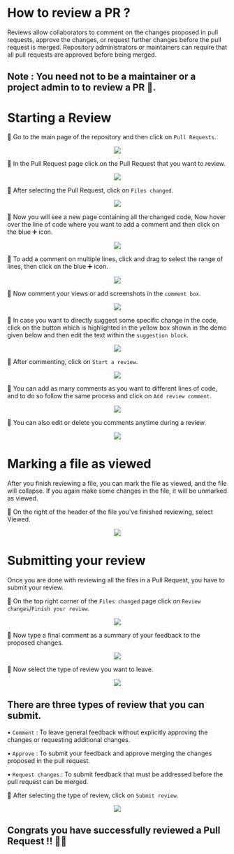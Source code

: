 # How to review a PR ?

Reviews allow collaborators to comment on the changes proposed in pull requests, approve the changes, or request further changes before the pull request is merged. Repository administrators or maintainers can require that all pull requests are approved before being merged.

## Note : You need not to be a maintainer or a project admin to to review a PR 🚀.

# Starting a Review

🔘 Go to the main page of the repository and then click on `Pull Requests`.


<div align="center">

<img src="https://user-images.githubusercontent.com/90816300/178493008-aa1fb3e5-6b94-4518-994a-ce580289a7b3.png">

</div>

🔘 In the Pull Request page click on the Pull Request that you want to review.

<div align="center">

<img src="https://user-images.githubusercontent.com/90816300/178493087-4e4a3af6-5aca-461e-924a-fd0787bc87eb.png">

</div>


🔘 After selecting the Pull Request, click on `Files changed`.

<div align="center">

<img src="https://user-images.githubusercontent.com/90816300/178493130-8bf9b6ef-0859-4eb2-abfb-f022ff421e61.png">
</div>


🔘 Now you will see a new page containing all the changed code, Now hover over the line of code where you want to add a comment and then click on the blue ➕ icon.


<div align="center">

<img src="https://user-images.githubusercontent.com/90816300/178493171-c0c5c2f8-21fb-4eda-b5f7-23e664cf972d.gif">

</div>

🔘 To add a comment on multiple lines, click and drag to select the range of lines, then click on the blue ➕ icon.

<div align="center">

<img src="https://user-images.githubusercontent.com/90816300/178493243-30a227a7-bb8b-4799-9741-d6f2c9ae23ab.png">

</div>

🔘 Now comment your views or add screenshots in the `comment box`.

<div align="center">

<img src="https://user-images.githubusercontent.com/90816300/178493334-432e70ba-fa72-4e14-bb62-ff6e86f71be1.png">

</div>

🔘 In case you want to directly suggest some specific change in the code, click on the button which is highlighted in the yellow box shown in the demo given below and then edit the text within the `suggestion block`.

<div align="center">

<img src="https://user-images.githubusercontent.com/90816300/178493372-1f52cbfe-508d-4c3d-a534-dc024532d10b.png">

</div>

🔘 After commenting, click on `Start a review`.

<div align="center">

 <img src="https://user-images.githubusercontent.com/90816300/178493409-8ce94669-4883-45bc-9164-b9ae71430c3c.png">

</div>

🔘 You can add as many comments as you want to different lines of code, and to do so follow the same process and click on `Add review comment`.

<div align="center">

<img src="https://user-images.githubusercontent.com/90816300/178493437-f89284e8-aa6a-4023-83cb-d1f3a1bdd687.png">

</div>

🔘 You can also edit or delete you comments anytime during a review.

<div align="center">

<img src="https://user-images.githubusercontent.com/90816300/178493490-0bc926c7-3776-4414-90af-0eba9c8359c0.png">

</div>

# Marking a file as viewed

After you finish reviewing a file, you can mark the file as viewed, and the file will collapse. If you again make some changes in the file, it will be unmarked as viewed.


🔘 On the right of the header of the file you've finished reviewing, select Viewed.

<div align="center">

<img src="https://user-images.githubusercontent.com/90816300/178493551-09a03fb3-440f-4d63-b096-84f3cd643dab.png">

</div>

# Submitting your review

Once you are done with reviewing all the files in a Pull Request, you have to submit your review.


🔘 On the top right corner of the `Files changed` page click on `Review changes`/`Finish your review`.

<div align="center">

<img src="https://user-images.githubusercontent.com/90816300/178493821-0a960548-7a0c-41e7-8fed-938f3f7e8b92.png">

</div>

🔘 Now type a final comment as a summary of your feedback to the proposed changes.

<div align="center">

<img src="https://user-images.githubusercontent.com/90816300/178494829-6e01611c-dba0-4f66-bb88-fd992f8b935c.png">

</div>

🔘 Now select the type of review you want to leave.

<div align="center">

<img src="https://user-images.githubusercontent.com/90816300/178493882-c564938e-e77c-4d5e-8482-ad5f353331a9.png">

</div>

## There are three types of review that you can submit.

• `Comment` : To leave general feedback without explicitly approving the changes or requesting additional changes.

• `Approve` : To submit your feedback and approve merging the changes proposed in the pull request.

• `Request changes` : To submit feedback that must be addressed before the pull request can be merged.


🔘 After selecting the type of review, click on `Submit review`.

<div align="center">

<img src="https://user-images.githubusercontent.com/90816300/178493939-9965bcc9-7fa3-4db9-97e3-3369b46070da.png">

</div>

## Congrats you have successfully reviewed a Pull Request !! 🥳🚀

